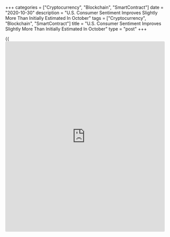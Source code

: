 +++
categories = ["Cryptocurrency", "Blockchain", "SmartContract"]
date = "2020-10-30"
description = "U.S. Consumer Sentiment Improves Slightly More Than Initially Estimated In October"
tags = ["Cryptocurrency", "Blockchain", "SmartContract"]
title = "U.S. Consumer Sentiment Improves Slightly More Than Initially Estimated In October"
type = "post"
+++

{{<iframe id="large-banner" src="https://www.bounty.group/#slide=25.0" width="100%" height="600" scrolling="no" style="border: 0px solid rgb(216, 221, 230); border-radius: 3px;">}}

Consumer sentiment in the U.S. improved slightly more than initially
estimated in the month of October, according to revised data released by
the University of Michigan on Friday.

The report showed the consumer sentiment index for October was upwardly
revised to 81.8 from the preliminary reading of 81.2. Economists had
expected the reading to be unrevised.

With upward revision, the consumer sentiment index is a bit further
above the final September reading of 80.4.

The uptick by the headline index came as the index of consumer
expectations climbed to 79.2 in October from 75.6 in September.

On the other hand, the current economic conditions index fell to 85.9 in
October from 87.8 in the previous month.

The report said one-year inflation expectations were unchanged at 2.6
percent, while five-year inflation expectations fell to 2.4 percent in
October from 2.7 percent in September.

For comments and feedback [contact](https://www.playgroundfx.com/contact/): editorial@rtt[news](https://www.letsplayfx.com/blog/forex-news-website/).com

[Economic News][1]

 **What parts of the world are seeing the best (and worst) economic
performances lately? Click[here][2] to check out our [Econ Scorecard][2]
and find out! See up-to-the-moment [ranking](https://www.playgroundfx.com/blog/crypto-exchange-ranking/)s for the best and worst
performers in [GDP][3], [unemployment rate][4], [inflation][5] and much
more.**

   1. www.rtt[news](https://www.letsplayfx.com/blog/forex-news-website/).com/Content/EconomicNews.aspx
   2. www.rtt[news](https://www.letsplayfx.com/blog/forex-news-website/).com/economic-scorecard/world-rank/PPI/highest-performance.aspx
   3. www.rtt[news](https://www.letsplayfx.com/blog/forex-news-website/).com/economic-scorecard/world-rank/GDP/highest-performance.aspx
   4. www.rtt[news](https://www.letsplayfx.com/blog/forex-news-website/).com/economic-scorecard/world-rank/unemployment-rate/lowest-performance.aspx
   5. www.rtt[news](https://www.letsplayfx.com/blog/forex-news-website/).com/economic-scorecard/world-rank/CPI/highest-performance.aspx